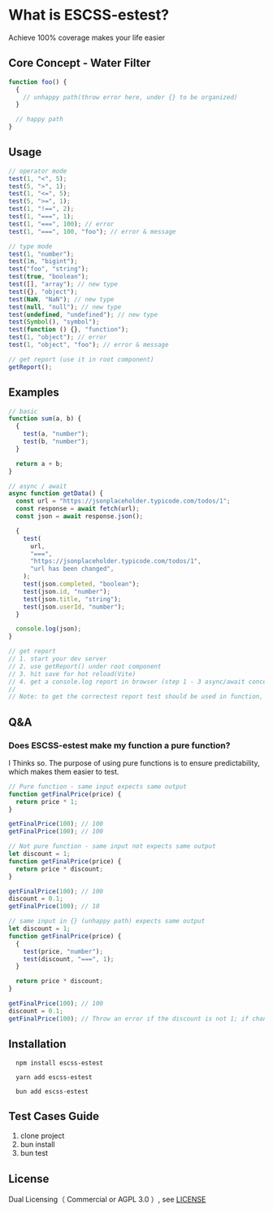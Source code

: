 # What is ESCSS-estest?

Achieve 100% coverage makes your life easier

## Core Concept - Water Filter

```js
function foo() {
  {
    // unhappy path(throw error here, under {} to be organized)
  }

  // happy path
}
```

## Usage

```js
// operator mode
test(1, "<", 5);
test(5, ">", 1);
test(1, "<=", 5);
test(5, ">=", 1);
test(1, "!==", 2);
test(1, "===", 1);
test(1, "===", 100); // error
test(1, "===", 100, "foo"); // error & message

// type mode
test(1, "number");
test(1n, "bigint");
test("foo", "string");
test(true, "boolean");
test([], "array"); // new type
test({}, "object");
test(NaN, "NaN"); // new type
test(null, "null"); // new type
test(undefined, "undefined"); // new type
test(Symbol(), "symbol");
test(function () {}, "function");
test(1, "object"); // error
test(1, "object", "foo"); // error & message

// get report (use it in root component)
getReport();
```

## Examples

```js
// basic
function sum(a, b) {
  {
    test(a, "number");
    test(b, "number");
  }

  return a + b;
}

// async / await
async function getData() {
  const url = "https://jsonplaceholder.typicode.com/todos/1";
  const response = await fetch(url);
  const json = await response.json();

  {
    test(
      url,
      "===",
      "https://jsonplaceholder.typicode.com/todos/1",
      "url has been changed",
    );
    test(json.completed, "boolean");
    test(json.id, "number");
    test(json.title, "string");
    test(json.userId, "number");
  }

  console.log(json);
}

// get report
// 1. start your dev server
// 2. use getReport() under root component
// 3. hit save for hot reload(Vite)
// 4. get a console.log report in browser (step 1 - 3 async/await concern)
//
// Note: to get the correctest report test should be used in function, not outside(test in Vue 3)
```

## Q&A

### Does ESCSS-estest make my function a pure function?

I Thinks so. The purpose of using pure functions is to ensure predictability, which makes them easier to test.

```js
// Pure function - same input expects same output
function getFinalPrice(price) {
  return price * 1;
}

getFinalPrice(100); // 100
getFinalPrice(100); // 100
```

```js
// Not pure function - same input not expects same output
let discount = 1;
function getFinalPrice(price) {
  return price * discount;
}

getFinalPrice(100); // 100
discount = 0.1;
getFinalPrice(100); // 10
```

```js
// same input in {} (unhappy path) expects same output
let discount = 1;
function getFinalPrice(price) {
  {
    test(price, "number");
    test(discount, "===", 1);
  }

  return price * discount;
}

getFinalPrice(100); // 100
discount = 0.1;
getFinalPrice(100); // Throw an error if the discount is not 1; if changed to 1, receive 100 as expected.
```

## Installation

```
  npm install escss-estest
```

```
  yarn add escss-estest
```

```
  bun add escss-estest
```

## Test Cases Guide

1. clone project
2. bun install
3. bun test

## License

Dual Licensing（ Commercial or AGPL 3.0 ）, see [LICENSE](./LICENSE.md)
